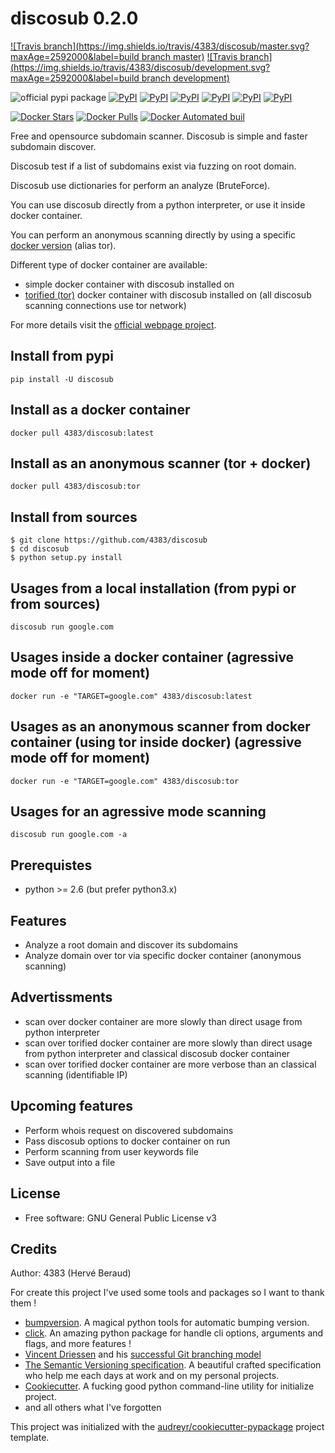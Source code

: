 # discosub 0.2.0

[![Travis branch](https://img.shields.io/travis/4383/discosub/master.svg?maxAge=2592000&label=build branch master)]()
[![Travis branch](https://img.shields.io/travis/4383/discosub/development.svg?maxAge=2592000&label=build branch development)]()

![official pypi package](https://badge.fury.io/py/discosub.svg)
[![PyPI](https://img.shields.io/pypi/l/discosub.svg?maxAge=2592000)]()
[![PyPI](https://img.shields.io/pypi/wheel/discosub.svg?maxAge=2592000)]()
[![PyPI](https://img.shields.io/pypi/format/discosub.svg?maxAge=2592000)]()
[![PyPI](https://img.shields.io/pypi/pyversions/discosub.svg?maxAge=2592000)]()
[![PyPI](https://img.shields.io/pypi/implementation/discosub.svg?maxAge=2592000)]()
[![PyPI](https://img.shields.io/pypi/status/discosub.svg?maxAge=2592000)]()

[![Docker Stars](https://img.shields.io/docker/stars/4383/discosub.svg?maxAge=2592000)]()
[![Docker Pulls](https://img.shields.io/docker/pulls/4383/discosub.svg?maxAge=2592000)]()
[![Docker Automated buil](https://img.shields.io/docker/automated/4383/discosub.svg?maxAge=2592000)]()

Free and opensource subdomain scanner. Discosub is simple and
faster subdomain discover.

Discosub test if a list of subdomains exist via fuzzing on root domain.

Discosub use dictionaries for perform an analyze (BruteForce).

You can use discosub directly from a python interpreter, or use it inside docker container.

You can perform an anonymous scanning directly
by using a specific [docker version](https://hub.docker.com/r/4383/discosub/tags/) (alias tor).

Different type of docker container are available:
* simple docker container with discosub installed on
* [torified (tor)](https://www.torproject.org/) docker container with discosub installed on (all discosub scanning connections use tor network)

For more details visit the [official webpage project](https://4383.github.io/discosub/).

## Install from pypi
```shell
pip install -U discosub
```

## Install as a docker container
```shell
docker pull 4383/discosub:latest
```

## Install as an anonymous scanner (tor + docker)
```shell
docker pull 4383/discosub:tor
```

## Install from sources
```shell
$ git clone https://github.com/4383/discosub
$ cd discosub
$ python setup.py install
```

## Usages from a local installation (from pypi or from sources)
```shell
discosub run google.com
```

## Usages inside a docker container (agressive mode off for moment)
```shell
docker run -e "TARGET=google.com" 4383/discosub:latest
```

## Usages as an anonymous scanner from docker container (using tor inside docker) (agressive mode off for moment)
```shell
docker run -e "TARGET=google.com" 4383/discosub:tor
```

## Usages for an agressive mode scanning
```shell
discosub run google.com -a
```

## Prerequistes
* python >= 2.6 (but prefer python3.x)

## Features
* Analyze a root domain and discover its subdomains
* Analyze domain over tor via specific docker container (anonymous scanning)

## Advertissments
* scan over docker container are more slowly than direct usage from python interpreter
* scan over torified docker container are more slowly than direct usage from python interpreter and classical discosub docker container
* scan over torified docker container are more verbose than an classical scanning (identifiable IP)

## Upcoming features
* Perform whois request on discovered subdomains
* Pass discosub options to docker container on run
* Perform scanning from user keywords file
* Save output into a file

## License
* Free software: GNU General Public License v3

## Credits
Author: 4383 (Hervé Beraud)

For create this project I've used some tools and packages so I want to thank them !

* [bumpversion](https://pypi.python.org/pypi/bumpversion). A magical python tools for automatic bumping version.
* [click](http://click.pocoo.org/). An amazing python package for handle cli options, arguments and flags, and more features !
* [Vincent Driessen](http://nvie.com/about/) and his [successful Git branching model](http://nvie.com/posts/a-successful-git-branching-model/)
* [The Semantic Versioning specification](http://semver.org/). A beautiful crafted specification who help me each days at work and on my personal projects.
* [Cookiecutter](https://github.com/audreyr/cookiecutter). A fucking good python command-line utility for initialize project.
* and all others what I've forgotten

This project was initialized with the [audreyr/cookiecutter-pypackage](https://github.com/audreyr/cookiecutter-pypackage)
project template.
